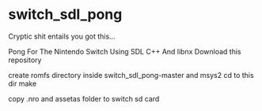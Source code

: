# switch_sdl_pong
Cryptic shit entails
you got this...

Pong For The Nintendo Switch Using SDL C++ And libnx
Download this repository 



create romfs directory inside switch_sdl_pong-master and msys2 cd to this dir
make
  
copy .nro and assetas folder to switch sd card 
